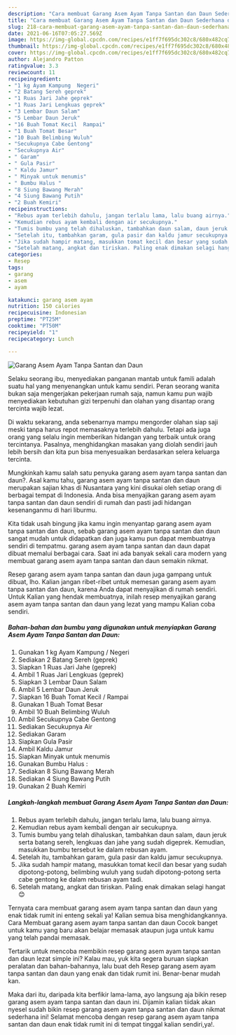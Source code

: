 ```yaml
---
description: "Cara membuat Garang Asem Ayam Tanpa Santan dan Daun Sederhana dan Mudah Dibuat"
title: "Cara membuat Garang Asem Ayam Tanpa Santan dan Daun Sederhana dan Mudah Dibuat"
slug: 218-cara-membuat-garang-asem-ayam-tanpa-santan-dan-daun-sederhana-dan-mudah-dibuat
date: 2021-06-16T07:05:27.569Z
image: https://img-global.cpcdn.com/recipes/e1ff7f695dc302c8/680x482cq70/garang-asem-ayam-tanpa-santan-dan-daun-foto-resep-utama.jpg
thumbnail: https://img-global.cpcdn.com/recipes/e1ff7f695dc302c8/680x482cq70/garang-asem-ayam-tanpa-santan-dan-daun-foto-resep-utama.jpg
cover: https://img-global.cpcdn.com/recipes/e1ff7f695dc302c8/680x482cq70/garang-asem-ayam-tanpa-santan-dan-daun-foto-resep-utama.jpg
author: Alejandro Patton
ratingvalue: 3.3
reviewcount: 11
recipeingredient:
- "1 kg Ayam Kampung  Negeri"
- "2 Batang Sereh geprek"
- "1 Ruas Jari Jahe geprek"
- "1 Ruas Jari Lengkuas geprek"
- "3 Lembar Daun Salam"
- "5 Lembar Daun Jeruk"
- "16 Buah Tomat Kecil  Rampai"
- "1 Buah Tomat Besar"
- "10 Buah Belimbing Wuluh"
- "Secukupnya Cabe Gentong"
- "Secukupnya Air"
- " Garam"
- " Gula Pasir"
- " Kaldu Jamur"
- " Minyak untuk menumis"
- " Bumbu Halus "
- "8 Siung Bawang Merah"
- "4 Siung Bawang Putih"
- "2 Buah Kemiri"
recipeinstructions:
- "Rebus ayam terlebih dahulu, jangan terlalu lama, lalu buang airnya."
- "Kemudian rebus ayam kembali dengan air secukupnya."
- "Tumis bumbu yang telah dihaluskan, tambahkan daun salam, daun jeruk serta batang sereh, lengkuas dan jahe yang sudah digeprek. Kemudian, masukkan bumbu tersebut ke dalam rebusan ayam."
- "Setelah itu, tambahkan garam, gula pasir dan kaldu jamur secukupnya."
- "Jika sudah hampir matang, masukkan tomat kecil dan besar yang sudah dipotong-potong, belimbing wuluh yang sudah dipotong-potong serta cabe gentong ke dalam rebusan ayam tadi."
- "Setelah matang, angkat dan tiriskan. Paling enak dimakan selagi hangat 😊"
categories:
- Resep
tags:
- garang
- asem
- ayam

katakunci: garang asem ayam 
nutrition: 150 calories
recipecuisine: Indonesian
preptime: "PT25M"
cooktime: "PT50M"
recipeyield: "1"
recipecategory: Lunch

---
```



![Garang Asem Ayam Tanpa Santan dan Daun](https://img-global.cpcdn.com/recipes/e1ff7f695dc302c8/680x482cq70/garang-asem-ayam-tanpa-santan-dan-daun-foto-resep-utama.jpg)

Selaku seorang ibu, menyediakan panganan mantab untuk famili adalah suatu hal yang menyenangkan untuk kamu sendiri. Peran seorang  wanita bukan saja mengerjakan pekerjaan rumah saja, namun kamu pun wajib menyediakan kebutuhan gizi terpenuhi dan olahan yang disantap orang tercinta wajib lezat.

Di waktu  sekarang, anda sebenarnya mampu mengorder olahan siap saji meski tanpa harus repot memasaknya terlebih dahulu. Tetapi ada juga orang yang selalu ingin memberikan hidangan yang terbaik untuk orang tercintanya. Pasalnya, menghidangkan masakan yang diolah sendiri jauh lebih bersih dan kita pun bisa menyesuaikan berdasarkan selera keluarga tercinta. 



Mungkinkah kamu salah satu penyuka garang asem ayam tanpa santan dan daun?. Asal kamu tahu, garang asem ayam tanpa santan dan daun merupakan sajian khas di Nusantara yang kini disukai oleh setiap orang di berbagai tempat di Indonesia. Anda bisa menyajikan garang asem ayam tanpa santan dan daun sendiri di rumah dan pasti jadi hidangan kesenanganmu di hari liburmu.

Kita tidak usah bingung jika kamu ingin menyantap garang asem ayam tanpa santan dan daun, sebab garang asem ayam tanpa santan dan daun sangat mudah untuk didapatkan dan juga kamu pun dapat membuatnya sendiri di tempatmu. garang asem ayam tanpa santan dan daun dapat dibuat memalui berbagai cara. Saat ini ada banyak sekali cara modern yang membuat garang asem ayam tanpa santan dan daun semakin nikmat.

Resep garang asem ayam tanpa santan dan daun juga gampang untuk dibuat, lho. Kalian jangan ribet-ribet untuk memesan garang asem ayam tanpa santan dan daun, karena Anda dapat menyajikan di rumah sendiri. Untuk Kalian yang hendak membuatnya, inilah resep menyajikan garang asem ayam tanpa santan dan daun yang lezat yang mampu Kalian coba sendiri.

<!--inarticleads1-->

##### Bahan-bahan dan bumbu yang digunakan untuk menyiapkan Garang Asem Ayam Tanpa Santan dan Daun:

1. Gunakan 1 kg Ayam Kampung / Negeri
1. Sediakan 2 Batang Sereh (geprek)
1. Siapkan 1 Ruas Jari Jahe (geprek)
1. Ambil 1 Ruas Jari Lengkuas (geprek)
1. Siapkan 3 Lembar Daun Salam
1. Ambil 5 Lembar Daun Jeruk
1. Siapkan 16 Buah Tomat Kecil / Rampai
1. Gunakan 1 Buah Tomat Besar
1. Ambil 10 Buah Belimbing Wuluh
1. Ambil Secukupnya Cabe Gentong
1. Sediakan Secukupnya Air
1. Sediakan  Garam
1. Siapkan  Gula Pasir
1. Ambil  Kaldu Jamur
1. Siapkan  Minyak untuk menumis
1. Gunakan  Bumbu Halus :
1. Sediakan 8 Siung Bawang Merah
1. Sediakan 4 Siung Bawang Putih
1. Gunakan 2 Buah Kemiri




<!--inarticleads2-->

##### Langkah-langkah membuat Garang Asem Ayam Tanpa Santan dan Daun:

1. Rebus ayam terlebih dahulu, jangan terlalu lama, lalu buang airnya.
1. Kemudian rebus ayam kembali dengan air secukupnya.
1. Tumis bumbu yang telah dihaluskan, tambahkan daun salam, daun jeruk serta batang sereh, lengkuas dan jahe yang sudah digeprek. Kemudian, masukkan bumbu tersebut ke dalam rebusan ayam.
1. Setelah itu, tambahkan garam, gula pasir dan kaldu jamur secukupnya.
1. Jika sudah hampir matang, masukkan tomat kecil dan besar yang sudah dipotong-potong, belimbing wuluh yang sudah dipotong-potong serta cabe gentong ke dalam rebusan ayam tadi.
1. Setelah matang, angkat dan tiriskan. Paling enak dimakan selagi hangat 😊




Ternyata cara membuat garang asem ayam tanpa santan dan daun yang enak tidak rumit ini enteng sekali ya! Kalian semua bisa menghidangkannya. Cara Membuat garang asem ayam tanpa santan dan daun Cocok banget untuk kamu yang baru akan belajar memasak ataupun juga untuk kamu yang telah pandai memasak.

Tertarik untuk mencoba membikin resep garang asem ayam tanpa santan dan daun lezat simple ini? Kalau mau, yuk kita segera buruan siapkan peralatan dan bahan-bahannya, lalu buat deh Resep garang asem ayam tanpa santan dan daun yang enak dan tidak rumit ini. Benar-benar mudah kan. 

Maka dari itu, daripada kita berfikir lama-lama, ayo langsung aja bikin resep garang asem ayam tanpa santan dan daun ini. Dijamin kalian tiidak akan nyesel sudah bikin resep garang asem ayam tanpa santan dan daun nikmat sederhana ini! Selamat mencoba dengan resep garang asem ayam tanpa santan dan daun enak tidak rumit ini di tempat tinggal kalian sendiri,ya!.

